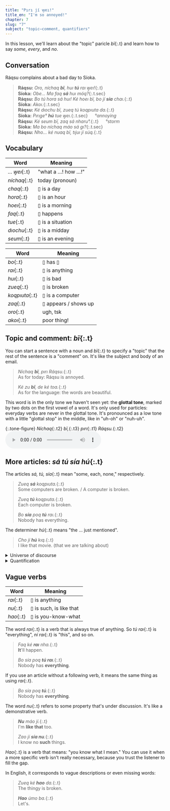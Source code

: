 ```yaml
---
title: "Pırı jí ꝡeı!"
title_en: "I'm so annoyed!"
chapter: 7
slug: "7"
subject: "topic–comment, quantifiers"
---
```


In this lesson, we'll learn about the "topic" paricle _bï_{:.t} and learn how to say _some_, _every_, and _no_.

## Conversation

Ráqsu complains about a bad day to Síoka.

> **Ráqsu:** _Oro, níchaq **bï**, huı **tú** raı ꝡeı!_{:.t}<br>
> **Síoka:** _Obe… Ma faq **sá** huı móq?_{:.t.sec}<br>
> **Ráqsu:** _Bo tú hora sá huı! Ké hoeı bï, bo jí **sía** chaı._{:.t}<br>
> **Síoka:** _Akoı._{:.t.sec}<br>
> **Ráqsu:** _Ké dıochu bï, zueq tú koqpıuta da._{:.t}<br>
> **Síoka:** _Pırıge° **hú** tue ꝡeı._{:.t.sec} &emsp; _°annoying_<br>
> **Ráqsu:** _Ké seum bï, zaq sá nharu°._{:.t} &emsp; _°storm_<br>
> **Síoka:** _Ma bo níchaq máo sá gı?_{:.t.sec}<br>
> **Ráqsu:** _Nho... ké nuaq bï, tıjuı jí súq._{:.t}

## Vocabulary

<div class="side-by-side" markdown="1">

| Word | Meaning |
| --- | --- |
| _… ꝡeı_{:.t} | "what a …! how …!" |
| _níchaq_{:.t} | today (pronoun) |
| _chaq_{:.t} | ▯ is a day |
| _hora_{:.t} | ▯ is an hour |
| _hoeı_{:.t} | ▯ is a morning |
| _faq_{:.t} | ▯ happens |
| _tue_{:.t} | ▯ is a situation |
| _dıochu_{:.t} | ▯ is a midday |
| _seum_{:.t} | ▯ is an evening |

| Word | Meaning |
| --- | --- |
| _bo_{:.t} | ▯ has ▯ |
| _raı_{:.t} | ▯ is anything |
| _huı_{:.t} | ▯ is bad |
| _zueq_{:.t} | ▯ is broken |
| _koqpıuta_{:.t} | ▯ is a computer |
| _zaq_{:.t} | ▯ appears / shows up |
| _oro_{:.t} | ugh, tsk |
| _akoı_{:.t} | poor thing! |

</div>

## Topic and comment: _bï_{:.t}

You can start a sentence with a noun and _bï_{:.t} to specify a "topic" that the rest of the sentence is a "comment" on. It's like the subject and body of an email.

> _Níchaq **bï**, pırı Ráqsu._{:.t}<br>
> As for today: Ráqsu is annoyed.
>
> _Ké zu **bï**, de ké toa._{:.t}<br>
> As for the language: the words are beautiful.

This word is in the only tone we haven't seen yet: the **glottal tone**, marked by two dots on the first vowel of a word. It's only used for particles: everyday verbs are never in the glottal tone. It's pronounced as a low tone with a little "glottal stop" in the middle, like in "uh-oh" or "nuh-uh".

{:.tone-figure}
_Níchaq_{:.t2} _bï,_{:.t3} _pırı_{:.t1} _Ráqsu._{:.t2}
<audio controls class="center-audio"><source src="../assets/audio/nichaq-bi.mp3"></audio>

## More articles: _sá tú sía hú_{:.t}

The articles _sá, tú, sía_{:.t} mean "some, each, none," respectively.

> _Zueq **sá** koqpıuta._{:.t}<br>
> Some computers are broken. / A computer is broken.
>
> _Zueq **tú** koqpıuta._{:.t}<br>
> Each computer is broken.
>
> _Bo **sía** poq **tú** raı._{:.t}<br>
> Nobody has everything.

The determiner _hú_{:.t} means "the … just mentioned".

> _Cho jí **hú** kıq._{:.t}<br>
> I like that movie. (that we are talking about)

<details class="aside semantics" markdown="1">
<summary>Universe of discourse</summary>
When we say _tú poq_{:.t}, we don't mean "each person in the whole universe, in all of history and the entire future." Quantification is limited to the _universe of discourse_: some implicit set of "all the things we are talking about."
</details>

<details class="aside grammar" markdown="1">
<summary>Quantification</summary>
The articles _sá tú sía_{:.t} are _quantifying_ articles. A phrase like _tú koqpıuta_{:.t} implies a quantifying phrase like _for each computer x…_ around its clause. The phrase itself then refers to this variable _x_.

> _= [For each koqpıuta x]_{: style="visibility:hidden;padding-right:0.125rem"} _Zueq tú koqpıuta._{:.t}<br>
> = [For each _koqpıuta_{:.t} x] _Zueq_{:.t} _x_{: style="padding:0 2.4rem;"}

We'll use the logical symbols ∃ "there exists", ∀ "for all", and ¬ "not" in logical formulas. Specifically, we'll use the notation below to indicate a quantification over a limited domain given by some other formula:

> [∀x: _koqpıuta_{:.t}(x)]<br>
> Read: "for each computer x…"

Similarly, _sá_{:.t} means "for some _x_ …" and _sía_{:.t} means "for no _x_ …".

> _Faq **sá** huı._{:.t}<br>
> [∃x: _huı_{:.t}(x)] _Faq_{:.t} x.<br>
> Something bad happened.

> _Geq jí **sía** poq._{:.t}<br>
> [¬∃x: _poq_{:.t}(x)] _Geq jí_{:.t} x.<br>
> I met nobody.

If there are multiple quantifying articles in a sentence, the earliest one has its corresponding quantifier on the outside.

> _Sıom **tú** poq **sá** zu._{:.t}<br>
> [∀p: _poq_{:.t}(p)] [∃z: _zu_{:.t}(z)] _Sıom_{:.t} p z.<br>
> Each person studies some language.

</details>

## Vague verbs

| Word | Meaning |
| --- | --- |
|  _raı_{:.t} | ▯ is anything |
| _nu_{:.t} | ▯ is such, is like that |
| _hao_{:.t} | ▯ is you-know-what |

The word _raı_{:.t} is a verb that is always true of anything. So _tú raı_{:.t} is "everything", _ní raı_{:.t} is "this", and so on.

> _Faq ké **raı** nha._{:.t}<br>
> **It**'ll happen.
>
> _Bo sía poq **tú raı**._{:.t}<br>
> Nobody has **everything**.

If you use an article without a following verb, it means the same thing as using _raı_{:.t}.

> _Bo sía poq **tú**._{:.t}<br>
> Nobody has **everything**.

The word _nu_{:.t} refers to some property that's under discussion. It's like a demonstrative verb.

> _**Nu** máo jí._{:.t}<br>
> I'm **like that** too.
>
> _Zao jí **sía nu**._{:.t}<br>
> I know no **such** things.

_Hao_{:.t} is a verb that means: "you know what I mean." You can use it when a more specific verb isn't really necessary, because you trust the listener to fill the gap.

In English, it corresponds to vague descriptions or even missing words:

> _Zueq ké **hao** da._{:.t}<br>
> The thingy is broken.
>
> _**Hao** úmo ba._{:.t}<br>
> Let's.
